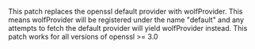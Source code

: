 This patch replaces the openssl default provider with wolfProvider. This means 
wolfProvider will be registered under the name "default" and any attempts
to fetch the default provider will yield wolfProvider instead. This patch
works for all versions of openssl >= 3.0
